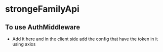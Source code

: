 # strongeFamilyApi

## To use AuthMiddleware

- Add it here and in the client side add the config that have the token in it using axios
